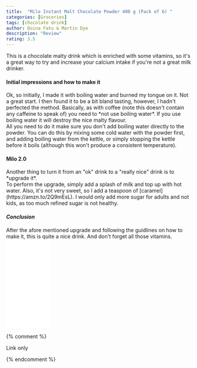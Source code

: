```yaml
---
title:  "Milo Instant Malt Chocolate Powder 400 g (Pack of 6) "
categories: [Groceries]
tags: [chocolate drink]
author: Doina Fatu & Martin Dye
description: "Review"
rating: 3.5
---
```


This is a chocolate malty drink which is enriched with some vitamins, 
so it's a great way to try and increase your calcium intake if you're not a great milk drinker.
<br />

<h4>Initial impressions and how to make it</h4>
Ok, so initially, I made it with boiling water and burned my tongue on it. Not a great start. 
I then found it to be a bit bland tasting, however, I hadn't perfected the method. Basically, as with coffee
(note this doesn't contain any caffeine to speak of) you need to *not use boiling water*. If you use boiling water
it will destroy the nice malty flavour.<br />
All you need to do it make sure you don't add boiling water directly to the powder. You can do this by mixing some cold water
with the powder first, and adding boiling water from the kettle, or simply stopping the kettle before it boils (although this won't
produce a consistent temperature).

<h4>Milo 2.0</h4>
Another thing to turn it from an "ok" drink to a "really nice" drink is to *upgrade it*.<br />
To perform the upgrade, simply add a splash of milk and top up with hot water. Also, it's not very sweet, so
I add a teaspoon of [caramel](https://amzn.to/2Q9mEsL). I would only add more sugar for adults and not kids, as too much refined sugar is not healthy.

<h4><em>Conclusion</em></h4>
After the afore mentioned upgrade and following the guidlines on how to make it, this is quite a nice drink.
And don't forget all those vitamins.

<iframe style="width:120px;height:240px;" marginwidth="0" marginheight="0" scrolling="no" frameborder="0" src="//ws-eu.amazon-adsystem.com/widgets/q?ServiceVersion=20070822&OneJS=1&Operation=GetAdHtml&MarketPlace=GB&source=ac&ref=tf_til&ad_type=product_link&tracking_id=martindye21-21&marketplace=amazon&region=GB&placement=B01M7PEX62&asins=B01M7PEX62&linkId=b1ce94241f5dd962b88f6069a1e9da27&show_border=true&link_opens_in_new_window=false&price_color=333333&title_color=0066c0&bg_color=f2f2f2">
</iframe>

{% comment %}

Link only

{% endcomment %}